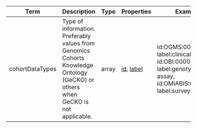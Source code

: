 |Term | Description | Type | Properties | Example | Enum|
| ---| ---| ---| ---| ---| --- |
| cohortDataTypes | Type of information. Preferably values from Genomics Cohorts Knowledge Ontology (GeCKO) or others when GeCKO is not applicable. | array | [id](./id.md), [label](./label.md) | id:OGMS:0000015, label:clinical history,<br />id:OBI:0000070, label:genotyping assay,<br />id:OMIABIS:0000060, label:survey data | NA|
